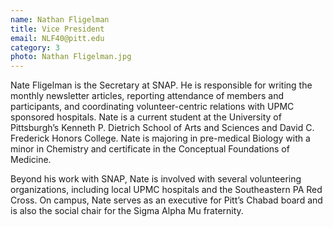 ```yaml
---
name: Nathan Fligelman
title: Vice President
email: NLF40@pitt.edu
category: 3
photo: Nathan Fligelman.jpg
---
```


Nate Fligelman is the Secretary at SNAP. He is responsible for writing the monthly newsletter articles, reporting attendance of members and participants, and coordinating volunteer-centric relations with UPMC sponsored hospitals. Nate is a current student at the University of Pittsburgh’s Kenneth P. Dietrich School of Arts and Sciences and David C. Frederick Honors College. Nate is majoring in pre-medical Biology with a minor in Chemistry and certificate in the Conceptual Foundations of Medicine.

Beyond his work with SNAP, Nate is involved with several volunteering organizations, including local UPMC hospitals and the Southeastern PA Red Cross. On campus, Nate serves as an executive for Pitt’s Chabad board and is also the social chair for the Sigma Alpha Mu fraternity.
